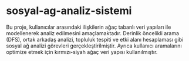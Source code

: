 # sosyal-ag-analiz-sistemi
 Bu proje, kullanıcılar arasındaki ilişkilerin ağaç tabanlı veri yapıları ile modellenerek analiz edilmesini amaçlamaktadır. Derinlik öncelikli arama (DFS), ortak arkadaş analizi, topluluk tespiti ve etki alanı hesaplaması gibi sosyal ağ analizi görevleri gerçekleştirilmiştir. Ayrıca kullanıcı aramalarını optimize etmek için kırmızı-siyah ağaç veri yapısı kullanılmıştır.
